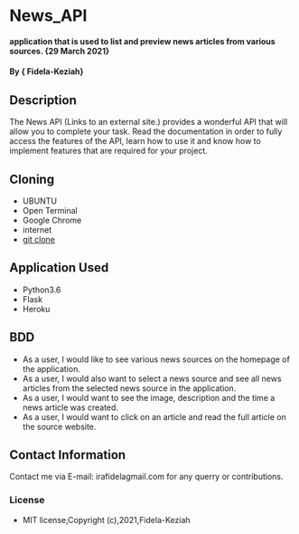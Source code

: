 # News_API

#### application that is used to list and preview news articles from various sources. {29 March 2021}
#### By **{ Fidela-Keziah}**

## Description

The News API (Links to an external site.) provides a wonderful API that will allow you to complete your task. Read the documentation in order to fully access the features of the API, learn how to use it and know how to implement features that are required for your project. 

## Cloning

* UBUNTU
* Open Terminal
* Google Chrome
* internet
* [git clone](https://github.com/Fidela-keziah/News.git)

## Application Used

* Python3.6
* Flask
* Heroku

## BDD

* As a user, I would like to see various news sources on the homepage of the application.
* As a user, I would also want to select a news source and see all news articles from the selected news source in the application.
* As a user, I would want to see the image, description and the time a news article was created.
* As a user, I would want to click on an article and read the full article on the source website.


## Contact Information

 Contact me via E-mail: irafidelagmail.com for any querry or contributions.
### License

* MIT license,Copyright (c),2021,Fidela-Keziah